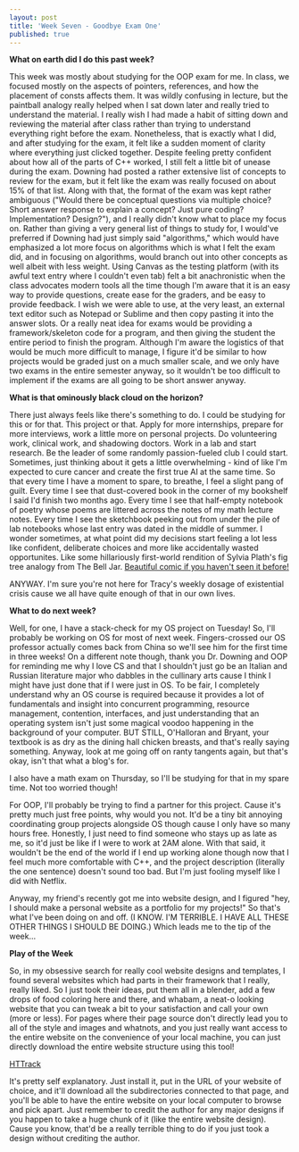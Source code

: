 ```yaml
---
layout: post
title: 'Week Seven - Goodbye Exam One'
published: true
---
```

**What on earth did I do this past week?**

  This week was mostly about studying for the OOP exam for me. In class, we focused mostly on the aspects of pointers, references, and how the placement of consts affects them. It was wildly confusing in lecture, but the paintball analogy really helped when I sat down later and really tried to understand the material. I really wish I had made a habit of sitting down and reviewing the material after class rather than trying to understand everything right before the exam. Nonetheless, that is exactly what I did, and after studying for the exam, it felt like a sudden moment of clarity where everything just clicked together. Despite feeling pretty confident about how all of the parts of C++ worked, I still felt a little bit of unease during the exam. Downing had posted a rather extensive list of concepts to review for the exam, but it felt like the exam was really focused on about 15% of that list. Along with that, the format of the exam was kept rather ambiguous ("Would there be conceptual questions via multiple choice? Short answer response to explain a concept? Just pure coding? Implementation? Design?"), and I really didn't know what to place my focus on. Rather than giving a very general list of things to study for, I would've preferred if Downing had just simply said "algorithms," which would have emphasized a lot more focus on algorithms which is what I felt the exam did, and in focusing on algorithms, would branch out into other concepts as well albeit with less weight. Using Canvas as the testing platform (with its awful text entry where I couldn't even tab) felt a bit anachronistic when the class advocates modern tools all the time though I'm aware that it is an easy way to provide questions, create ease for the graders, and be easy to provide feedback. I wish we were able to use, at the very least, an external text editor such as Notepad or Sublime and then copy pasting it into the answer slots. Or a really neat idea for exams would be providing a framework/skeleton code for a program, and then giving the student the entire period to finish the program. Although I'm aware the logistics of that would be much more difficult to manage, I figure it'd be similar to how projects would be graded just on a much smaller scale, and we only have two exams in the entire semester anyway, so it wouldn't be too difficult to implement if the exams are all going to be short answer anyway. 

**What is that ominously black cloud on the horizon?**

  There just always feels like there's something to do. I could be studying for this or for that. This project or that. Apply for more internships, prepare for more interviews, work a little more on personal projects. Do volunteering work, clinical work, and shadowing doctors. Work in a lab and start research. Be the leader of some randomly passion-fueled club I could start. Sometimes, just thinking about it gets a little overwhelming - kind of like I'm expected to cure cancer and create the first true AI at the same time. So that every time I have a moment to spare, to breathe, I feel a slight pang of guilt. Every time I see that dust-covered book in the corner of my bookshelf I said I'd finish two months ago. Every time I see that half-empty notebook of poetry whose poems are littered across the notes of my math lecture notes. Every time I see the sketchbook peeking out from under the pile of lab notebooks whose last entry was dated in the middle of summer. I wonder sometimes, at what point did my decisions start feeling a lot less like confident, deliberate choices and more like accidentally wasted opportunites. Like some hillariously first-world rendition of Sylvia Plath's fig tree analogy from The Bell Jar. [Beautiful comic if you haven't seen it before!](http://zenpencils.com/comic/130-sylvia-plath-the-fig-tree/)
  
 ANYWAY. I'm sure you're not here for Tracy's weekly dosage of existential crisis cause we all have quite enough of that in our own lives. 

**What to do next week?**

  Well, for one, I have a stack-check for my OS project on Tuesday! So, I'll probably be working on OS for most of next week. Fingers-crossed our OS professor actually comes back from China so we'll see him for the first time in three weeks! On a different note though, thank you Dr. Downing and OOP for reminding me why I love CS and that I shouldn't just go be an Italian and Russian literature major who dabbles in the cullinary arts cause I think I might have just done that if I were just in OS.
To be fair, I completely understand why an OS course is required because it provides a lot of fundamentals and insight into concurrent programming, resource management, contention, interfaces, and just understanding that an operating system isn't just some magical voodoo happening in the background of your computer. BUT STILL, O'Halloran and Bryant, your textbook is as dry as the dining hall chicken breasts, and that's really saying something. Anyway, look at me going off on ranty tangents again, but that's okay, isn't that what a blog's for. 

I also have a math exam on Thursday, so I'll be studying for that in my spare time. Not too worried though! 

For OOP, I'll probably be trying to find a partner for this project. Cause it's pretty much just free points, why would you not. It'd be a tiny bit annoying coordinating group projects alongside OS though cause I only have so many hours free. Honestly, I just need to find someone who stays up as late as me, so it'd just be like if I were to work at 2AM alone. With that said, it wouldn't be the end of the world if I end up working alone though now that I feel much more comfortable with C++, and the project description (literally the one sentence) doesn't sound too bad. But I'm just fooling myself like I did with Netflix. 

Anyway, my friend's recently got me into website design, and I figured "hey, I should make a personal website as a portfolio for my projects!" So that's what I've been doing on and off. (I KNOW. I'M TERRIBLE. I HAVE ALL THESE OTHER THINGS I SHOULD BE DOING.) Which leads me to the tip of the week...

**Play of the Week**

  So, in my obsessive search for really cool website designs and templates, I found several websites which had parts in their framework that I really, really liked. So I just took their ideas, put them all in a blender, add a few drops of food coloring here and there, and whabam, a neat-o looking website that you can tweak a bit to your satisfaction and call your own (more or less). For pages where their page source don't directly lead you to all of the style and images and whatnots, and you just really want access to the entire website on the convenience of your local machine, you can just directly download the entire website structure using this tool!
  
[HTTrack](http://www.httrack.com/page/2/en/index.html)

It's pretty self explanatory. Just install it, put in the URL of your website of choice, and it'll download all the subdirectories connected to that page, and you'll be able to have the entire website on your local computer to browse and pick apart. Just remember to credit the author for any major designs if you happen to take a huge chunk of it (like the entire website design). Cause you know, that'd be a really terrible thing to do if you just took a design without crediting the author. 
